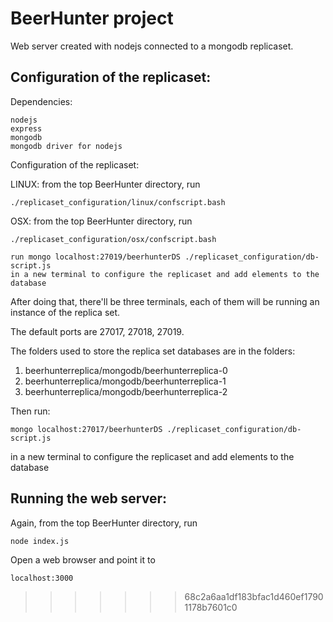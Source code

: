 # BeerHunter project

Web server created with nodejs connected to a mongodb replicaset.

## Configuration of the replicaset:

Dependencies:
	
	nodejs
	express
	mongodb
	mongodb driver for nodejs

Configuration of the replicaset:

LINUX: from the top BeerHunter directory, run

	./replicaset_configuration/linux/confscript.bash
       
OSX: from the top BeerHunter directory, run

	./replicaset_configuration/osx/confscript.bash

	run mongo localhost:27019/beerhunterDS ./replicaset_configuration/db-script.js
	in a new terminal to configure the replicaset and add elements to the database

After doing that, there'll be three terminals, each of them will be running an instance of the replica set.

The default ports are 27017, 27018, 27019.

The folders used to store the replica set databases are in the folders:

1. beerhunterreplica/mongodb/beerhunterreplica-0
2. beerhunterreplica/mongodb/beerhunterreplica-1
3. beerhunterreplica/mongodb/beerhunterreplica-2

Then run:

	mongo localhost:27017/beerhunterDS ./replicaset_configuration/db-script.js

in a new terminal to configure the replicaset and add elements to the database

## Running the web server:

Again, from the top BeerHunter directory, run

	node index.js

Open a web browser and point it to

	localhost:3000
>>>>>>> 68c2a6aa1df183bfac1d460ef17901178b7601c0
